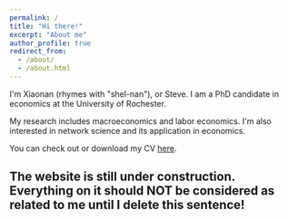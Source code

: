 ```yaml
---
permalink: /
title: "Hi there!"
excerpt: "About me"
author_profile: true
redirect_from: 
  - /about/
  - /about.html
---
```



I'm Xiaonan (rhymes with "shel-nan"), or Steve. I am a PhD candidate in economics at the University of Rochester.

My research includes macroeconomics and labor economics. I'm also interested in network science and its application in economics.

You can check out or download my CV [here](https://SteveShelnanMa.github.io/CV/cv.pdf).

## The website is still under construction. Everything on it should NOT be considered as related to me until I delete this sentence!
